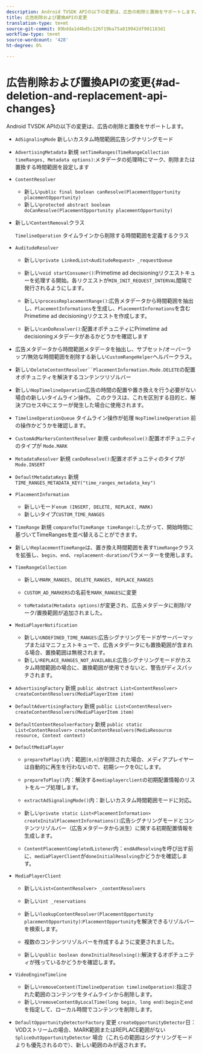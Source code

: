 ```yaml
---
description: Android TVSDK APIの以下の変更は、広告の削除と置換をサポートします。
title: 広告削除および置換APIの変更
translation-type: tm+mt
source-git-commit: 89bdda1d4bd5c126f19ba75a819942df901183d1
workflow-type: tm+mt
source-wordcount: '428'
ht-degree: 0%

---
```



# 広告削除および置換APIの変更{#ad-deletion-and-replacement-api-changes}

Android TVSDK APIの以下の変更は、広告の削除と置換をサポートします。

* `AdSignalingMode` 新しいカスタム時間範囲広告シグナリングモード

* `AdvertisingMetadata` 新規 `setTimeRanges(TimeRangeCollection timeRanges, Metadata options)`:メタデータの処理時にマーク、削除または置換する時間範囲を設定します

* `ContentResolver`

   * 新しい`public final boolean canResolve(PlacementOpportunity placementOpportunity)`
   * 新しい`protected abstract boolean doCanResolve(PlacementOpportunity placementOpportunity)`

* 新しい`ContentRemoval`クラス

   `TimelineOperation` タイムラインから削除する時間範囲を定義するクラス

* `AuditudeResolver`

   * 新しい`private LinkedList<AuditudeRequest> _requestQueue`
   * 新しい`void startConsumer()`:Primetime ad decisioningリクエストキューを処理する開始。各リクエストが`MIN_INIT_REQUEST_INTERVAL`間隔で発行されるようにします。

   * 新しい`processReplacementRange()`:広告メタデータから時間範囲を抽出し、`PlacementInformations`を生成し、`PlacementInformations`を含むPrimetime ad decisioningリクエストを作成します。

   * 新しい`canDoResolver()`:配置オポチュニティにPrimetime ad decisioningメタデータがあるかどうかを確認します

* 広告メタデータから時間範囲メタデータを抽出し、サブセット/オーバーラップ/無効な時間範囲を削除する新しい`CustomRangeHelper`ヘルパークラス。

* 新しい`DeleteContentResolver``PlacementInformation.Mode.DELETE`の配置オポチュニティを解決するコンテンツリゾルバー

* 新しい`NopTimelineOperation`広告の時間の配置や置き換えを行う必要がない場合の新しいタイムライン操作。 このクラスは、これを区別する目的と、解決プロセス中にエラーが発生した場合に使用されます。

* `TimelineOperationQueue` タイムライン操作が処理 `NopTimelineOperation` 前の操作かどうかを確認します。

* `CustomAdMarkersContentResolver` 新規 `canDoResolve()`:配置オポチュニティのタイプが  `Mode.MARK`

* `MetadataResolver` 新規 `canDoResolve()`:配置オポチュニティのタイプが  `Mode.INSERT`

* `DefaultMetadataKeys` 新規  `TIME_RANGES_METADATA_KEY("time_ranges_metadata_key")`

* `PlacementInformation`

   * 新しいモード`enum (INSERT, DELETE, REPLACE, MARK)`
   * 新しいタイプ`CUSTOM_TIME_RANGES`

* `TimeRange` 新規 `compareTo(TimeRange timeRange)`:したがって、開始時間に基づいてTimeRangesを並べ替えることができます。

* 新しい`ReplacementTimeRange`は、置き換え時間範囲を表す`TimeRange`クラスを拡張し、`begin`、`end`、`replacement-duration`パラメーターを使用します。

* `TimeRangeCollection`

   * 新しい`MARK_RANGES, DELETE_RANGES, REPLACE_RANGES`
   * `CUSTOM_AD_MARKERS`の名前を`MARK_RANGES`に変更

   * `toMetadata(Metadata options)`が変更され、広告メタデータに削除/マーク/置換範囲が追加されました。

* `MediaPlayerNotification`

   * 新しい`UNDEFINED_TIME_RANGES`:広告シグナリングモードがサーバーマップまたはマニフェストキューで、広告メタデータにも置換範囲が含まれる場合、置換範囲は無視されます。
   * 新しい`REPLACE_RANGES_NOT_AVAILABLE`:広告シグナリングモードがカスタム時間範囲の場合に、置換範囲が使用できないと、警告がディスパッチされます。

* `AdvertisingFactory` 新規  `public abstract List<ContentResolver> createContentResolvers(MediaPlayerItem item)`

* `DefaultAdvertisingFactory` 新規  `public List<ContentResolver> createContentResolvers(MediaPlayerItem item)`

* `DefaultContentResolverFactory` 新規  `public static List<ContentResolver> createContentResolvers(MediaResource resource, Context context)`

* `DefaultMediaPlayer`

   * `prepareToPlay()`内：範囲`[0,n]`が削除された場合、メディアプレイヤーは自動的に再生を行わないので、初期シークを0にします。

   * `prepareToPlay()`内：解決する`mediaplayerclient`の初期配置情報のリストをループ処理します。

   * `extractAdSignalingMode()`内：新しいカスタム時間範囲モードに対応。
   * 新しい`private static List<PlacementInformation> createInitalPlacementInformations()`:広告シグナリングモードとコンテンツリゾルバー（広告メタデータから派生）に関する初期配置情報を生成します。
   * `ContentPlacementCompletedListener`内：`endAdResolving`を呼び出す前に、`mediaPlayerClient`が`doneInitialResolving`かどうかを確認します。

* `MediaPlayerClient`

   * 新しい`List<ContentResolver> _contentResolvers`
   * 新しい`int _reservations`
   * 新しい`lookupContentResolver(PlacementOpportunity placementOpportunity)`:`PlacementOpportunity`を解決できるリゾルバーを検索します。

   * 複数のコンテンツリゾルバーを作成するように変更されました。
   * 新しい`public boolean doneInitialResolving()`:解決するオポチュニティが残っているかどうかを確認します。

* `VideoEngineTimeline`

   * 新しい`removeContent(TimelineOperation timelineOperation)`:指定された範囲のコンテンツをタイムラインから削除します。
   * 新しい`removeContentByLocalTime(long begin, long end)`:`begin`と`end`を指定して、ローカル時間でコンテンツを削除します。

* `DefaultOpportunityDetectorFactory` 変更 `createOpportunityDetector`日：VODストリームの場合、MARK範囲またはREPLACE範囲がない `SpliceOutOpportunityDetector` 場合（これらの範囲はシグナリングモードよりも優先されるので）、新しい範囲のみが返されます。

